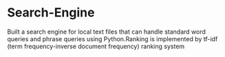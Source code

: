 # Search-Engine
Built a search engine for local text files that can handle standard word queries and phrase queries using Python.Ranking is implemented by tf-idf (term frequency-inverse document frequency) ranking system
